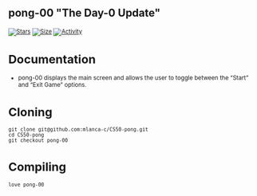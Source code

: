 ## pong-00 "The Day-0 Update"

 <small description of project>

 [![Stars](https://img.shields.io/github/stars/mlanca-c/CS50-pong?color=ffff00&label=Stars&logo=Stars&style=?style=flat)](https://github.com/mlanca-c/CS50-pong)
 [![Size](https://img.shields.io/github/repo-size/mlanca-c/CS50-pong?color=blue&label=Size&logo=Size&style=?style=flat)](https://github.com/mlanca-c/CS50-pong)
 [![Activity](https://img.shields.io/github/last-commit/mlanca-c/CS50-pong?color=red&label=Last%20Commit&style=flat)](https://github.com/mlanca-c/CS50-pong)

# Documentation

 * pong-00 displays the main screen and allows the user to toggle between the “Start” and “Exit Game” options.

# Cloning

 ```
 git clone git@github.com:mlanca-c/CS50-pong.git
 cd CS50-pong
 git checkout pong-00
 ```
 
# Compiling
 
 ```
 love pong-00
 ```
